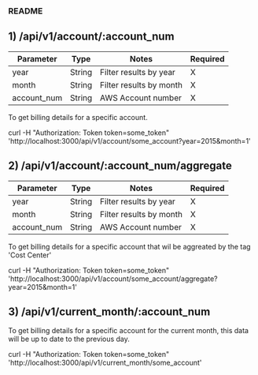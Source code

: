 ### README

## 1) /api/v1/account/:account_num

Parameter | Type | Notes | Required |
--------- | ---- | ----- | -------- |
year  | String |  Filter results by year | X
month | String | Filter results by  month | X
account_num | String | AWS Account number | X

To get billing details for a specific account.

curl -H "Authorization: Token token=some_token" 'http://localhost:3000/api/v1/account/some_account?year=2015&month=1'

## 2) /api/v1/account/:account_num/aggregate

Parameter | Type | Notes | Required |
--------- | ---- | ----- | -------- |
year  | String |  Filter results by year | X
month | String | Filter results by  month | X
account_num | String | AWS Account number | X

To get billing details for a specific account that wil be aggreated by the tag 'Cost Center'

curl -H "Authorization: Token token=some_token" 'http://localhost:3000/api/v1/account/some_account/aggregate?year=2015&month=1'

## 3) /api/v1/current_month/:account_num

To get billing details for a specific account for the current month, this data will be up to date to the previous day.

curl -H "Authorization: Token token=some_token" 'http://localhost:3000/api/v1/current_month/some_account'
